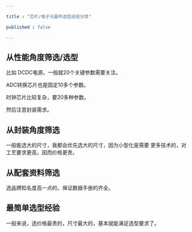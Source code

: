 ```yaml
---

title : "芯片/电子元器件选型经验分享"

published : false

---
```


## 从性能角度筛选/选型

比如 DCDC电源，一般就20个关键参数需要关注。

ADC转换芯片也是固定10多个参数。

时钟芯片比较复杂，要20多种参数。

然后注意封装需求。

## 从封装角度筛选

一般能选大的尺寸，我都会优先选大的尺寸，因为小型化是需要 更多技术的，对工艺要求更高，因而价格更贵。

## 从配套资料筛选

选品牌知名度高一点的，保证数据手册的齐全。

## 最简单选型经验

一般来说，选价格最贵的，尺寸最大的，基本就能满足选型要求了。